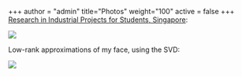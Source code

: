 +++
author = "admin"
title="Photos"
weight="100"
active = false
+++
[Research in Industrial Projects for Students, Singapore](https://www.ipam.ucla.edu/programs/student-research-programs/research-in-industrial-projects-for-students-rips-2019-singapore/):

![](/img/singaporefour.jpg)

Low-rank approximations of my face, using the SVD:

![](/img/svd_faces.jpg)

